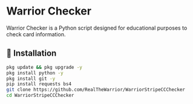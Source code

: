 # Warrior Checker

Warrior Checker is a Python script designed for educational purposes to check card information.

## 🔧 Installation

```sh
pkg update && pkg upgrade -y
pkg install python -y
pkg install git -y
pip install requests bs4
git clone https://github.com/RealTheWarrior/WarriorStripeCCChecker
cd WarriorStripeCCChecker
